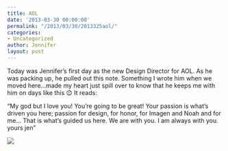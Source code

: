 ```yaml
---
title: AOL
date: '2013-03-30 00:00:00'
permalink: "/2013/03/30/2013325aol/"
categories:
- Uncategorized
author: Jennifer
layout: post
---
```


Today was Jennifer&#8217;s first day as the new Design Director for AOL. As he was packing up, he pulled out this note. Something I wrote him when we moved here&#8230;made my heart just spill over to know that he keeps me with him on days like this 😉 It reads:

&#8220;My god but I love you! You&#8217;re going to be great! Your passion is what&#8217;s driven you here; passion for design, for honor, for Imagen and Noah and for me&#8230; That is what&#8217;s guided us here. We are with you. I am always with you. yours jen&#8221; &nbsp;

![](http://static1.squarespace.com/static/50db6bb3e4b015296cd43789/50dfa5b1e4b0dc6320e0b5ea/51507d13e4b0910b24425152/1364229396439/iphone-20130325122753-0.jpg)
